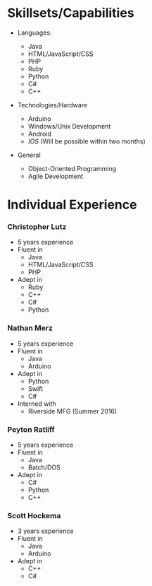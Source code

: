 # Skillsets/Capabilities
- Languages:
  - Java
  - HTML/JavaScript/CSS
  - PHP
  - Ruby
  - Python
  - C#
  - C++
  
- Technologies/Hardware
  - Arduino
  - Windows/Unix Development
  - Android
  - _IOS_ (Will be possible within two months)
  
- General
  - Object-Oriented Programming
  - Agile Development

# Individual Experience
### Christopher Lutz
- 5 years experience
- Fluent in
  - Java
  - HTML/JavaScript/CSS
  - PHP
- Adept in
  - Ruby
  - C++
  - C#
  - Python

### Nathan Merz
- 5 years experience
- Fluent in
  - Java
  - Arduino
- Adept in
  - Python
  - Swift
  - C#
- Interned with
  - Riverside MFG (Summer 2016)

### Peyton Ratliff
- 5 years experience
- Fluent in
  - Java
  - Batch/DOS
- Adept in
  - C#
  - Python
  - C++

### Scott Hockema
- 3 years experience
- Fluent in
  - Java
  - Arduino
- Adept in
  - C++
  - C#
